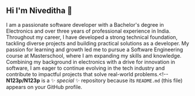 ## Hi I'm Niveditha 👋

I am a passionate software developer with a Bachelor's degree in Electronics and over three years of professional experience in India. Throughout my career, I have developed a strong technical foundation, tackling diverse projects and building practical solutions as a developer. My passion for learning and growth led me to pursue a Software Engineering course at Masterschool, where I am expanding my skills and knowledge. Combining my background in electronics with a drive for innovation in software, I am eager to continue evolving in the tech industry and contribute to impactful projects that solve real-world problems.<!--
**N123p/N123p** is a ✨ _special_ ✨ repository because its `README.md` (this file) appears on your GitHub profile.

